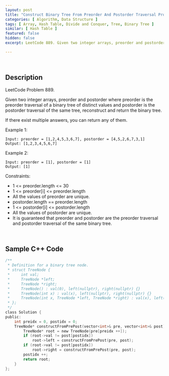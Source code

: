 ```yaml
---
layout: post
title: "Construct Binary Tree From Preorder And Postorder Traversal Problem"
categories: [ Algorithm, Data Structure ]
tags: [ Array, Hash Table, Divide and Conquer, Tree, Binary Tree ]
similar: [ Hash Table ]
featured: false
hidden: false
excerpt: LeetCode 889. Given two integer arrays, preorder and postorder where preorder is the preorder traversal of a binary tree of distinct values and postorder is the postorder traversal of the same tree, reconstruct and return the binary tree.

---
```


<br />

## Description

LeetCode Problem 889.

Given two integer arrays, preorder and postorder where preorder is the preorder traversal of a binary tree of distinct values and postorder is the postorder traversal of the same tree, reconstruct and return the binary tree.

If there exist multiple answers, you can return any of them.

Example 1: 
```
Input: preorder = [1,2,4,5,3,6,7], postorder = [4,5,2,6,7,3,1]
Output: [1,2,3,4,5,6,7]
```

Example 2:
```
Input: preorder = [1], postorder = [1]
Output: [1]
```

Constraints:
* 1 <= preorder.length <= 30
* 1 <= preorder[i] <= preorder.length
* All the values of preorder are unique.
* postorder.length == preorder.length
* 1 <= postorder[i] <= postorder.length
* All the values of postorder are unique.
* It is guaranteed that preorder and postorder are the preorder traversal and postorder traversal of the same binary tree.

<br />

## Sample C++ Code


```c
/**
 * Definition for a binary tree node.
 * struct TreeNode {
 *     int val;
 *     TreeNode *left;
 *     TreeNode *right;
 *     TreeNode() : val(0), left(nullptr), right(nullptr) {}
 *     TreeNode(int x) : val(x), left(nullptr), right(nullptr) {}
 *     TreeNode(int x, TreeNode *left, TreeNode *right) : val(x), left(left), right(right) {}
 * };
 */
class Solution {
public:
    int preidx = 0, postidx = 0;
    TreeNode* constructFromPrePost(vector<int>& pre, vector<int>& post) {
        TreeNode* root = new TreeNode(pre[preidx ++]);
        if (root->val != post[postidx])
            root->left = constructFromPrePost(pre, post);
        if (root->val != post[postidx])
            root->right = constructFromPrePost(pre, post);
        postidx ++;
        return root;
    }
};
```


